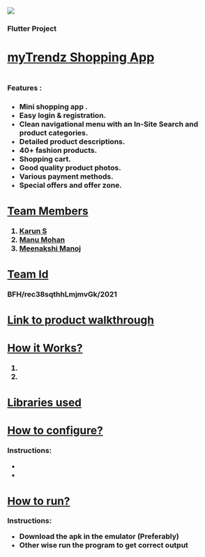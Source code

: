 <img src = "https://trello-attachments.s3.amazonaws.com/542e9c6316504d5797afbfb9/542e9c6316504d5797afbfc1/39dee8d993841943b5723510ce663233/Frame_19.png">
 <B><H3> Flutter Project </H3></B>
 <b> <H1> <U>myTrendz Shopping App </U></H1> </b>
  <STRONG> <H3><BR> Features : <H3> </STRONG>
    <UL>
      <LI> Mini shopping app .</LI>
      <LI> Easy login & registration. </LI>
      <LI> Clean navigational menu with an In-Site Search and product categories.</LI>
      <LI>Detailed product descriptions.</LI>
      <LI> 40+ fashion products.</LI>
      <LI> Shopping cart.</LI>
      <LI>Good quality product photos.</LI>
      <LI> Various payment methods.</LI>
      <LI> Special offers and offer zone.</LI>
      </UL>  
      <B><U><H2> Team Members</H2></U></B>
      <OL>
        <LI><A Href = "https://github.com/karun-hub">Karun S </A> </LI>
        <LI><A Href ="https://github.com/macbmc"> Manu Mohan </A> </LI>
        <LI><A Href ="https://github.com/Meenakshi-Manoj" > Meenakshi Manoj</A> </LI>
  </OL>
  <B><U><H2> Team Id </H2></U></B>
  BFH/rec38sqthhLmjmvGk/2021
 <B><U><H2> Link to product walkthrough </H2></U></B>
  <B><U><H2> How it Works? </H2></U></B>
  <OL>
    <LI> </LI>
    <LI> </LI>
  </OL>
  <B><U><H2> Libraries used </H2></U></B>
  <B><U><H2> How to configure? </H2></U></B>
   <B>Instructions: </B>
  <UL>
    <LI> </LI>
    <LI> </LI>
  </UL>
   <B><U><H2> How to run?</H2></U></B>
  <B> Instructions: </B>
  <UL>
   <LI>Download the apk in the emulator (Preferably) </LI>
   <LI>Other wise run the program to get correct output </LI>
  </UL>
